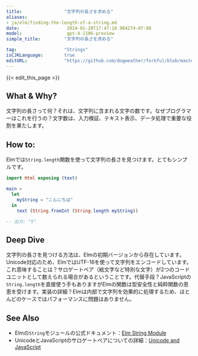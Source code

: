 ```yaml
---
title:                "文字列の長さを求める"
aliases:
- ja/elm/finding-the-length-of-a-string.md
date:                  2024-01-20T17:47:18.904274-07:00
model:                 gpt-4-1106-preview
simple_title:         "文字列の長さを求める"

tag:                  "Strings"
isCJKLanguage:        true
editURL:              "https://github.com/dogweather/forkful/blob/master/content/ja/elm/finding-the-length-of-a-string.md"
---
```


{{< edit_this_page >}}

## What & Why?
文字列の長さって何？それは、文字列に含まれる文字の数です。なぜプログラマーはこれを行うの？文字数は、入力検証、テキスト表示、データ処理で重要な役割を果たします。

## How to:
Elmでは`String.length`関数を使って文字列の長さを見つけます。とてもシンプルです。

```Elm
import Html exposing (text)

main =
  let
    myString = "こんにちは"
  in
    text (String.fromInt (String.length myString))

-- 出力: "5"
```

## Deep Dive
文字列の長さを見つける方法は、Elmの初期バージョンから存在しています。Unicode対応のため、ElmではUTF-16を使って文字列をエンコードしています。これ意味することは？サロゲートペア（絵文字など特別な文字）が2つのコードユニットとして数えられる場合があるということです。代替手段？JavaScriptの`String.length`を直接使う手もありますがElmの関数は型安全性と純粋関数の恩恵を受けます。実装の詳細？Elmは内部で文字列を効果的に処理するため、ほとんどのケースではパフォーマンスに問題はありません。

## See Also
- Elmの`String`モジュールの公式ドキュメント：[Elm String Module](http://package.elm-lang.org/packages/elm/core/latest/String)
- UnicodeとJavaScriptのサロゲートペアについての詳細：[Unicode and JavaScript](https://mathiasbynens.be/notes/javascript-unicode)
